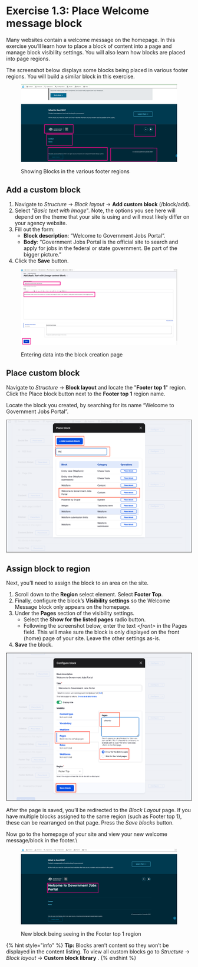 # Exercise 1.3: Place Welcome message block

Many websites contain a welcome message on the homepage. In this exercise you’ll learn how to place a block of content into a page and manage block visibility settings. You will also learn how blocks are placed into page regions.

The screenshot below displays some blocks being placed in various footer regions. You will build a similar block in this exercise.

<figure><img src="../.gitbook/assets/image (5).png" alt=""><figcaption><p>Showing Blocks in the various footer regions</p></figcaption></figure>

## Add a custom block

1. Navigate to _Structure_ → _Block layout_ → **Add custom block** (/block/add).
2. Select "_Basic text with Image_". Note, the options you see here will depend on the theme that your site is using and will most likely differ on your agency website.
3. Fill out the form:
   * **Block description**: “Welcome to Government Jobs Portal”.
   * **Body**: “Government Jobs Portal is the official site to search and apply for jobs in the federal or state government. Be part of the bigger picture.”
4. Click the **Save** button.

<figure><img src="../.gitbook/assets/image (1) (1).png" alt=""><figcaption><p>Entering data into the block creation page</p></figcaption></figure>

## Place custom block

Navigate to _Structure_ → **Block layout** and locate the "**Footer top 1**" region. Click the Place block button next to the **Footer top 1** region name.

Locate the block you created, by searching for its name “Welcome to Government Jobs Portal”.

![Block configuration page](../.gitbook/assets/Ex-1-3-Add-custom-block-2.png)

## Assign block to region

Next, you’ll need to assign the block to an area on the site.

1. Scroll down to the **Region** select element. Select **Footer Top**.
2. Finally, configure the block’s **Visibility settings** so the Welcome Message block only appears on the homepage.
3. Under the **Pages** section of the visibility settings.
   * Select the **Show for the listed pages** radio button.
   * Following the screenshot below, enter the text _\<front>_ in the Pages field. This will make sure the block is only displayed on the front (home) page of your site. Leave the other settings as-is.
4. **Save** the block.

![Block configuration page](../.gitbook/assets/Ex-1-3-Add-custom-block-3.png)

After the page is saved, you’ll be redirected to the _Block Layout_ page. If you have multiple blocks assigned to the same region (such as Footer top 1), these can be rearranged on that page. Press the _Save blocks_ button.

Now go to the homepage of your site and view your new welcome message/block in the footer.\


<figure><img src="../.gitbook/assets/image (2) (1).png" alt=""><figcaption><p>New block being seeing in the Footer top 1 region</p></figcaption></figure>

{% hint style="info" %}
**Tip:** Blocks aren’t content so they won’t be displayed in the content listing. To view all custom blocks go to _Structure_ → _Block layout_ → **Custom block library** .
{% endhint %}
